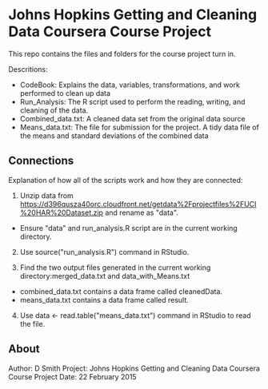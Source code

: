 
Johns Hopkins Getting and Cleaning Data Coursera Course Project
===============================================================

This repo contains the files and folders for the course project turn in.

Descritions:
* CodeBook: Explains the data, variables, transformations, and work performed to clean up data
* Run_Analysis: The R script used to perform the reading, writing, and cleaning of the data. 
* Combined_data.txt: A cleaned data set from the original data source
* Means_data.txt: The file for submission for the project. A tidy data file of the means and standard deviations of the combined data


Connections
-----------

Explanation of how all of the scripts work and how they are connected:

1) Unzip data from https://d396qusza40orc.cloudfront.net/getdata%2Fprojectfiles%2FUCI%20HAR%20Dataset.zip and rename as "data".
* Ensure "data" and  run_analysis.R script are in the current working directory.

2) Use source("run_analysis.R") command in RStudio.

3) Find the two output files generated in the current working directory:merged_data.txt and data_with_Means.txt
*  combined_data.txt contains a data frame called cleanedData.
*  means_data.txt contains a data frame called result.

4) Use data <- read.table("means_data.txt") command in RStudio to read the file. 
 
About
-----
Author: D Smith
Project: Johns Hopkins Getting and Cleaning Data Coursera Course Project
Date: 22 February 2015
